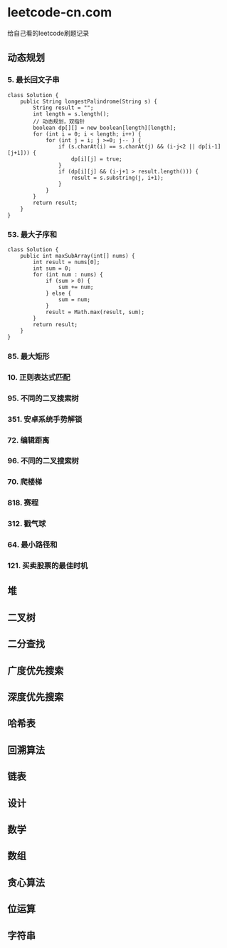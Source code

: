 # leetcode-cn.com
给自己看的leetcode刷题记录

## 动态规划
### 5. 最长回文子串
```
class Solution {
    public String longestPalindrome(String s) {
        String result = "";
        int length = s.length();
        // 动态规划，双指针
        boolean dp[][] = new boolean[length][length];
        for (int i = 0; i < length; i++) {
            for (int j = i; j >=0; j-- ) {
                if (s.charAt(i) == s.charAt(j) && (i-j<2 || dp[i-1][j+1])) {
                    dp[i][j] = true;
                }
                if (dp[i][j] && (i-j+1 > result.length())) {
                    result = s.substring(j, i+1);
                }
            }
        }
        return result;
    }
}
```
### 53. 最大子序和
```
class Solution {
    public int maxSubArray(int[] nums) {
        int result = nums[0];
        int sum = 0;
        for (int num : nums) {
            if (sum > 0) {
                sum += num;
            } else {
                sum = num;
            }
            result = Math.max(result, sum);
        }
        return result;
    }
}
```
### 85. 最大矩形
### 10. 正则表达式匹配
### 95. 不同的二叉搜索树
### 351. 安卓系统手势解锁
### 72. 编辑距离
### 96. 不同的二叉搜索树
### 70. 爬楼梯
### 818. 赛程
### 312. 戳气球
### 64. 最小路径和
### 121. 买卖股票的最佳时机
## 堆

## 二叉树

## 二分查找

## 广度优先搜索

## 深度优先搜索

## 哈希表

## 回溯算法

## 链表

## 设计

## 数学

## 数组

## 贪心算法

## 位运算

## 字符串

